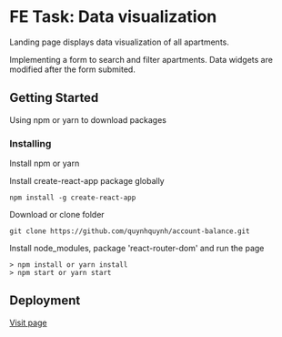 # FE Task: Data visualization

Landing page displays data visualization of all apartments.

Implementing a form to search and filter apartments. Data widgets are modified after the form submited.

## Getting Started

Using npm or yarn to download packages

### Installing

Install npm or yarn

Install create-react-app package globally

```
npm install -g create-react-app
```

Download or clone folder

```
git clone https://github.com/quynhquynh/account-balance.git
```

Install node_modules, package 'react-router-dom' and run the page

```
> npm install or yarn install
> npm start or yarn start
```

## Deployment

[Visit page](https://quynhquynh.github.io/kodit/)
